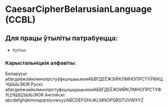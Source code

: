 # CaesarCipherBelarusianLanguage (CCBL)

## Для працы ўтыліты патрабуецца:
* `Python`

### Карыстальніцкія алфавіты:
Беларускі: абвгдеёжзійклмнопрстуўфхцчшыьэюяАБВГДЕЁЖЗІЙКЛМНОПРСТУЎФХЦЧШЫЬЭЮЯ
Рускі: абвгдеёжзийклмнопрстуфхцчшщъыьэюяАБВГДЕЁЖЗИЙКЛМНОПРСТУФХЦЧШЩЪЫЬЭЮЯ
Англійскі: abcdefghijklmnopqrstuvwxyzABCDEFGHIJKLMNOPQRSTUVWXYZ
